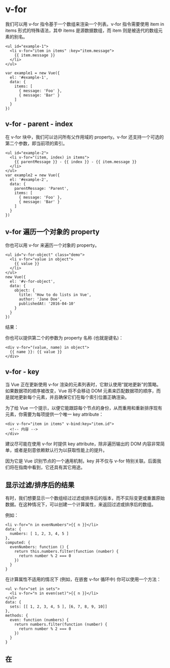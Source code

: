 # v-for

我们可以用 v-for 指令基于一个数组来渲染一个列表。v-for 指令需要使用 item in items 形式的特殊语法，其中 items 是源数据数组，而 item 则是被迭代的数组元素的别名。

```
<ul id="example-1">
  <li v-for="item in items" :key="item.message">
    {{ item.message }}
  </li>
</ul>

var example1 = new Vue({
  el: '#example-1',
  data: {
    items: [
      { message: 'Foo' },
      { message: 'Bar' }
    ]
  }
})
```

## v-for - parent - index

在 v-for 块中，我们可以访问所有父作用域的 property。v-for 还支持一个可选的第二个参数，即当前项的索引。
```
<ul id="example-2">
  <li v-for="(item, index) in items">
    {{ parentMessage }} - {{ index }} - {{ item.message }}
  </li>
</ul>
var example2 = new Vue({
  el: '#example-2',
  data: {
    parentMessage: 'Parent',
    items: [
      { message: 'Foo' },
      { message: 'Bar' }
    ]
  }
})
```

## v-for 遍历一个对象的 property

你也可以用 v-for 来遍历一个对象的 property。
```
<ul id="v-for-object" class="demo">
  <li v-for="value in object">
    {{ value }}
  </li>
</ul>
new Vue({
  el: '#v-for-object',
  data: {
    object: {
      title: 'How to do lists in Vue',
      author: 'Jane Doe',
      publishedAt: '2016-04-10'
    }
  }
})
```
结果：

你也可以提供第二个的参数为 property 名称 (也就是键名)：
```
<div v-for="(value, name) in object">
  {{ name }}: {{ value }}
</div>
```

## v-for - key

当 Vue 正在更新使用 v-for 渲染的元素列表时，它默认使用“就地更新”的策略。如果数据项的顺序被改变，Vue 将不会移动 DOM 元素来匹配数据项的顺序，而是就地更新每个元素，并且确保它们在每个索引位置正确渲染。

为了给 Vue 一个提示，以便它能跟踪每个节点的身份，从而重用和重新排序现有元素，你需要为每项提供一个唯一 key attribute：
```
<div v-for="item in items" v-bind:key="item.id">
  <!-- 内容 -->
</div>
```
建议尽可能在使用 v-for 时提供 key attribute，除非遍历输出的 DOM 内容非常简单，或者是刻意依赖默认行为以获取性能上的提升。

因为它是 Vue 识别节点的一个通用机制，key 并不仅与 v-for 特别关联。后面我们将在指南中看到，它还具有其它用途。

## 显示过滤/排序后的结果

有时，我们想要显示一个数组经过过滤或排序后的版本，而不实际变更或重置原始数据。在这种情况下，可以创建一个计算属性，来返回过滤或排序后的数组。

例如：
```
<li v-for="n in evenNumbers">{{ n }}</li>
data: {
  numbers: [ 1, 2, 3, 4, 5 ]
},
computed: {
  evenNumbers: function () {
    return this.numbers.filter(function (number) {
      return number % 2 === 0
    })
  }
}
```

在计算属性不适用的情况下 (例如，在嵌套 v-for 循环中) 你可以使用一个方法：
```
<ul v-for="set in sets">
  <li v-for="n in even(set)">{{ n }}</li>
</ul>
data: {
  sets: [[ 1, 2, 3, 4, 5 ], [6, 7, 8, 9, 10]]
},
methods: {
  even: function (numbers) {
    return numbers.filter(function (number) {
      return number % 2 === 0
    })
  }
}
```

## 在 <template> 上使用 v-for

类似于 v-if，你也可以利用带有 v-for 的 <template> 来循环渲染一段包含多个元素的内容。比如：
```
<ul>
  <template v-for="item in items">
    <li>{{ item.msg }}</li>
    <li class="divider" role="presentation"></li>
  </template>
</ul>
```

## 不推荐v-for 与 v-if 一同使用

容易引起歧义。
当它们处于同一节点，v-for 的优先级比 v-if 更高，这意味着 v-if 将分别重复运行于每个 v-for 循环中。

```
<li v-for="todo in todos" v-if="!todo.isComplete">
  {{ todo }}
</li>
```
而如果想要v-if的优先级更高，那么可以将 v-if 置于外层元素 (或 <template>) 上。如：

```
<ul v-if="todos.length">
  <li v-for="todo in todos">
    {{ todo }}
  </li>
</ul>
```

## 在组件上使用 v-for

在自定义组件上，你可以像在任何普通元素上一样使用 v-for。

```
<my-component
  v-for="(item, index) in items"
  v-bind:item="item"
  v-bind:index="index"
  v-bind:key="item.id"
></my-component>
```

## 在组件上使用 v-for - is="todo-item" attribute

```
Vue.component('todo-item', {
  template: '\
    <li>\
      {{ title }}\
      <button v-on:click="$emit(\'remove\')">Remove</button>\
    </li>\
  ',
  props: ['title']
})

<ul>
    <li
        is="todo-item"
        v-for="(todo, index) in todos"
        v-bind:key="todo.id"
        v-bind:title="todo.title"
        v-on:remove="todos.splice(index, 1)"
    ></li>
</ul>
```

注意这里的 is="todo-item" attribute。这种做法在使用 DOM 模板时是十分必要的，因为在 <ul> 元素内只有 <li> 元素会被看作有效内容。这样做实现的效果与 <todo-item> 相同，但是可以避开一些潜在的浏览器解析错误。
